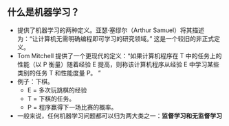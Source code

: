 ## 什么是机器学习？
*  提供了机器学习的两种定义。亚瑟·塞缪尔（Arthur Samuel）将其描述为：“让计算机无需明确编程即可学习的研究领域。” 这是一个较旧的非正式定义。
* Tom Mitchell 提供了一个更现代的定义：“如果计算机程序在 T 中的任务上的性能（以 P 衡量）随着经验 E 提高，则称该计算机程序从经验 E 中学习某些类别的任务 T 和性能度量 P。 ”
* 例子：下棋。
  * E = 多次玩跳棋的经​​验
  *  T = 下棋的任务。
  *  P = 程序赢得下一场比赛的概率。
* 一般来说，任何机器学习问题都可以归为两大类之一：**监督学习和无监督学习**
